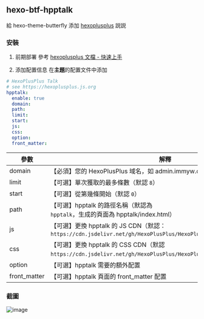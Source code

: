 ## hexo-btf-hpptalk

給 hexo-theme-butterfly 添加 [hexoplusplus](https://hexoplusplus.js.org/) 説説

### 安裝

1. 前期部署
    參考 [hexoplusplus 文檔 - 快速上手](https://hexoplusplus.js.org/start/)

2. 添加配置信息
    在**主題**的配置文件中添加

  ```yaml
  # HexoPlusPlus Talk
  # see https://hexoplusplus.js.org
  hpptalk:
    enable: true 
    domain:
    path:
    limit:
    start:
    js:
    css:
    option:
    front_matter:
  ```

  | 參數         | 解釋                                                         |
  | ------------ | ------------------------------------------------------------ |
  | domain       | 【必須】您的 HexoPlusPlus 域名，如 admin.immyw.com           |
  | limit        | 【可選】單次獲取的最多條數（默認 `8`）                       |
  | start        | 【可選】從第幾條開始（默認 `0`）                             |
  | path         | 【可選】hpptalk 的路徑名稱（默認為` hpptalk`，生成的頁面為 hpptalk/index.html） |
  | js           | 【可選】更換 hpptalk 的 JS CDN（默認：`https://cdn.jsdelivr.net/gh/HexoPlusPlus/HexoPlusPlus@latest/talk_user.js`) |
  | css          | 【可選】更換 hpptalk 的 CSS CDN（默認 `https://cdn.jsdelivr.net/gh/HexoPlusPlus/HexoPlusPlus@latest/talk.css`） |
  | option       | 【可選】hpptalk  需要的額外配置                              |
  | front_matter | 【可選】hpptalk 頁面的 front_matter 配置                     |

### 截圖

![image](https://user-images.githubusercontent.com/16351105/107789948-2f851800-6d8d-11eb-8727-e41a608aa661.png)